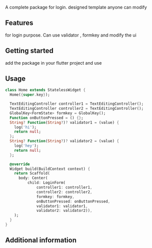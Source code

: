 <!--
This README describes the package. If you publish this package to pub.dev,
this README's contents appear on the landing page for your package.

For information about how to write a good package README, see the guide for
[writing package pages](https://dart.dev/guides/libraries/writing-package-pages).

For general information about developing packages, see the Dart guide for
[creating packages](https://dart.dev/guides/libraries/create-library-packages)
and the Flutter guide for
[developing packages and plugins](https://flutter.dev/developing-packages).
-->

A complete package for login. designed template anyone can modify

## Features

for login purpose. Can use validator , formkey and modify the ui

## Getting started

add the package in your flutter project and use 

## Usage



```dart
class Home extends StatelessWidget {
  Home({super.key});

  TextEditingController controller1 = TextEditingController();
  TextEditingController controller2 = TextEditingController();
  GlobalKey<FormState> formkey = GlobalKey();
  Function onButtonPressed = () {};
  String? Function(String?)? validator1 = (value) {
    log('hi');
    return null;
  }; 
  String? Function(String?)? validator2 = (value) {
    log('hey');
    return null;
  };

  @override
  Widget build(BuildContext context) {
    return Scaffold(
      body: Center(
          child: LoginForm(
              controller1: controller1,
              controller2: controller2,
              formkey: formkey,
              onButtonPressed: onButtonPressed,
              validator1: validator1,
              validator2: validator2)),
    );
  }
}
```

## Additional information


